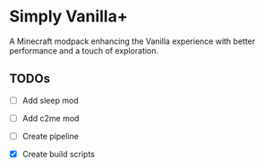 # Simply Vanilla+

A Minecraft modpack enhancing the Vanilla experience with better performance and a touch of exploration.

## TODOs
- [ ] Add sleep mod
- [ ] Add c2me mod
- [ ] Create pipeline
- [X] Create build scripts


